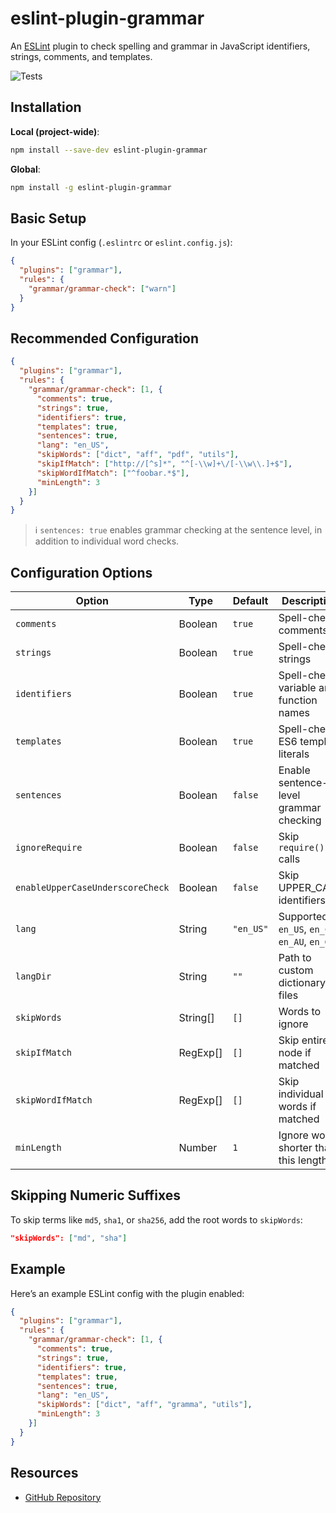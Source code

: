 # eslint-plugin-grammar

An [ESLint](https://eslint.org) plugin to check spelling and grammar in JavaScript identifiers, strings, comments, and templates.

![Tests](https://img.shields.io/badge/Tests-Passing-Green?labelColor=Black&style=flat)

## Installation

**Local (project-wide)**:
```bash
npm install --save-dev eslint-plugin-grammar
```

**Global**:
```bash
npm install -g eslint-plugin-grammar
```

## Basic Setup

In your ESLint config (`.eslintrc` or `eslint.config.js`):

```json
{
  "plugins": ["grammar"],
  "rules": {
    "grammar/grammar-check": ["warn"]
  }
}
```

## Recommended Configuration

```json
{
  "plugins": ["grammar"],
  "rules": {
    "grammar/grammar-check": [1, {
      "comments": true,
      "strings": true,
      "identifiers": true,
      "templates": true,
      "sentences": true,
      "lang": "en_US",
      "skipWords": ["dict", "aff", "pdf", "utils"],
      "skipIfMatch": ["http://[^s]*", "^[-\\w]+\/[-\\w\\.]+$"],
      "skipWordIfMatch": ["^foobar.*$"],
      "minLength": 3
    }]
  }
}
```

> ℹ️ `sentences: true` enables grammar checking at the sentence level, in addition to individual word checks.

## Configuration Options

| Option                         | Type      | Default   | Description |
|-------------------------------|-----------|-----------|-------------|
| `comments`                    | Boolean   | `true`    | Spell-check comments |
| `strings`                     | Boolean   | `true`    | Spell-check strings |
| `identifiers`                 | Boolean   | `true`    | Spell-check variable and function names |
| `templates`                   | Boolean   | `true`    | Spell-check ES6 template literals |
| `sentences`                   | Boolean   | `false`   | Enable sentence-level grammar checking |
| `ignoreRequire`               | Boolean   | `false`   | Skip `require()` calls |
| `enableUpperCaseUnderscoreCheck` | Boolean | `false`   | Skip UPPER_CASE identifiers |
| `lang`                        | String    | `"en_US"` | Supported: `en_US`, `en_CA`, `en_AU`, `en_GB` |
| `langDir`                     | String    | `""`      | Path to custom dictionary files |
| `skipWords`                   | String[]  | `[]`      | Words to ignore |
| `skipIfMatch`                 | RegExp[]  | `[]`      | Skip entire node if matched |
| `skipWordIfMatch`             | RegExp[]  | `[]`      | Skip individual words if matched |
| `minLength`                   | Number    | `1`       | Ignore words shorter than this length |

## Skipping Numeric Suffixes

To skip terms like `md5`, `sha1`, or `sha256`, add the root words to `skipWords`:

```json
"skipWords": ["md", "sha"]
```

## Example

Here’s an example ESLint config with the plugin enabled:

```json
{
  "plugins": ["grammar"],
  "rules": {
    "grammar/grammar-check": [1, {
      "comments": true,
      "strings": true,
      "identifiers": true,
      "templates": true,
      "sentences": true,
      "lang": "en_US",
      "skipWords": ["dict", "aff", "gramma", "utils"],
      "minLength": 3
    }]
  }
}
```

## Resources

- [GitHub Repository](https://github.com/pritam-patil/eslint-plugin-grammar)
